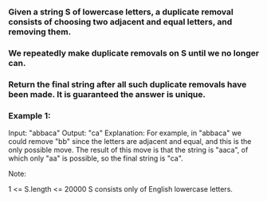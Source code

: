 ### Given a string S of lowercase letters, a duplicate removal consists of choosing two adjacent and equal letters, and removing them.

### We repeatedly make duplicate removals on S until we no longer can.

### Return the final string after all such duplicate removals have been made.  It is guaranteed the answer is unique.

 

### Example 1:

Input: "abbaca"
Output: "ca"
Explanation: 
For example, in "abbaca" we could remove "bb" since the letters are adjacent and equal, and this is the only possible move.  The result of this move is that the string is "aaca", of which only "aa" is possible, so the final string is "ca".
 

Note:

1 <= S.length <= 20000
S consists only of English lowercase letters.